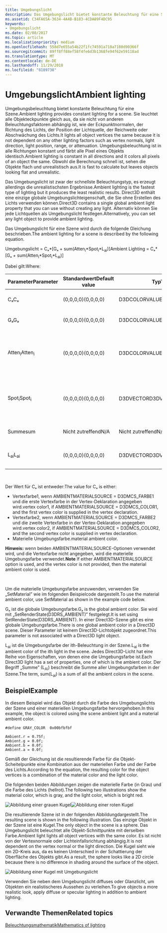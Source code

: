 ```yaml
---
title: Umgebungslicht
description: Das Umgebungslicht bietet konstante Beleuchtung für eine Szene.
ms.assetid: C34FA65A-3634-4A4B-B183-4CDA89F4DC95
keywords:
- Umgebungslicht
ms.date: 02/08/2017
ms.topic: article
ms.localizationpriority: medium
ms.openlocfilehash: 558d7e655a54b22f1fc74591a718a7180d90366f
ms.sourcegitcommit: 89ff8ff88ef58f4fe6d3b1368fe94f62e59118ad
ms.translationtype: MT
ms.contentlocale: de-DE
ms.lasthandoff: 11/29/2018
ms.locfileid: "8189738"
---
```

# <a name="ambient-lighting"></a><span data-ttu-id="a2e01-104">Umgebungslicht</span><span class="sxs-lookup"><span data-stu-id="a2e01-104">Ambient lighting</span></span>


<span data-ttu-id="a2e01-105">Umgebungsbeleuchtung bietet konstante Beleuchtung für eine Szene.</span><span class="sxs-lookup"><span data-stu-id="a2e01-105">Ambient lighting provides constant lighting for a scene.</span></span> <span data-ttu-id="a2e01-106">Sie leuchtet alle Objekteckpunkte gleich aus, da sie nicht von anderen Beleuchtungsfaktoren abhängig ist, wie der Eckpunktnormalen, der Richtung des Lichts, der Position der Lichtquelle, der Reichweite oder Abschwächung des Lichts.</span><span class="sxs-lookup"><span data-stu-id="a2e01-106">It lights all object vertices the same because it is not dependent on any other lighting factors such as vertex normals, light direction, light position, range, or attenuation.</span></span> <span data-ttu-id="a2e01-107">Umgebungsbeleuchtung ist in alle Richtungen konstant und färbt alle Pixel eines Objekts identisch.</span><span class="sxs-lookup"><span data-stu-id="a2e01-107">Ambient lighting is constant in all directions and it colors all pixels of an object the same.</span></span> <span data-ttu-id="a2e01-108">Obwohl die Berechnung schnell ist, sehen die Objekte flach und unrealistisch aus.</span><span class="sxs-lookup"><span data-stu-id="a2e01-108">It is fast to calculate but leaves objects looking flat and unrealistic.</span></span>

<span data-ttu-id="a2e01-109">Das Umgebungslicht ist zwar der schnellste Beleuchtungstyp, es erzeugt allerdings die unrealistischsten Ergebnisse.</span><span class="sxs-lookup"><span data-stu-id="a2e01-109">Ambient lighting is the fastest type of lighting but it produces the least realistic results.</span></span> <span data-ttu-id="a2e01-110">Direct3D enthält eine einzige globale Umgebungslichteigenschaft, die Sie ohne Erstellen des Lichts verwenden können.</span><span class="sxs-lookup"><span data-stu-id="a2e01-110">Direct3D contains a single global ambient light property that you can use without creating any light.</span></span> <span data-ttu-id="a2e01-111">Alternativ können Sie jede Lichtquellen als Umgebungslicht festlegen.</span><span class="sxs-lookup"><span data-stu-id="a2e01-111">Alternatively, you can set any light object to provide ambient lighting.</span></span>

<span data-ttu-id="a2e01-112">Das Umgebungslicht für eine Szene wird durch die folgende Gleichung beschrieben.</span><span class="sxs-lookup"><span data-stu-id="a2e01-112">The ambient lighting for a scene is described by the following equation.</span></span>

<span data-ttu-id="a2e01-113">Umgebungslicht = Cₐ\*\[Gₐ + sum(Atten<sub>i</sub>\*Spot<sub>i</sub>\*L<sub>ai</sub>)\]</span><span class="sxs-lookup"><span data-stu-id="a2e01-113">Ambient Lighting = Cₐ\*\[Gₐ + sum(Atten<sub>i</sub>\*Spot<sub>i</sub>\*L<sub>ai</sub>)\]</span></span>

<span data-ttu-id="a2e01-114">Dabei gilt:</span><span class="sxs-lookup"><span data-stu-id="a2e01-114">Where:</span></span>

| <span data-ttu-id="a2e01-115">Parameter</span><span class="sxs-lookup"><span data-stu-id="a2e01-115">Parameter</span></span>         | <span data-ttu-id="a2e01-116">Standardwert</span><span class="sxs-lookup"><span data-stu-id="a2e01-116">Default value</span></span> | <span data-ttu-id="a2e01-117">Typ</span><span class="sxs-lookup"><span data-stu-id="a2e01-117">Type</span></span>          | <span data-ttu-id="a2e01-118">Beschreibung</span><span class="sxs-lookup"><span data-stu-id="a2e01-118">Description</span></span>                                                                                                       |
|-------------------|---------------|---------------|-------------------------------------------------------------------------------------------------------------------|
| <span data-ttu-id="a2e01-119">Cₐ</span><span class="sxs-lookup"><span data-stu-id="a2e01-119">Cₐ</span></span>                | <span data-ttu-id="a2e01-120">(0,0,0,0)</span><span class="sxs-lookup"><span data-stu-id="a2e01-120">(0,0,0,0)</span></span>     | <span data-ttu-id="a2e01-121">D3DCOLORVALUE</span><span class="sxs-lookup"><span data-stu-id="a2e01-121">D3DCOLORVALUE</span></span> | <span data-ttu-id="a2e01-122">Materielle Umgebungsfarbe</span><span class="sxs-lookup"><span data-stu-id="a2e01-122">Material ambient color</span></span>                                                                                            |
| <span data-ttu-id="a2e01-123">Gₐ</span><span class="sxs-lookup"><span data-stu-id="a2e01-123">Gₐ</span></span>                | <span data-ttu-id="a2e01-124">(0,0,0,0)</span><span class="sxs-lookup"><span data-stu-id="a2e01-124">(0,0,0,0)</span></span>     | <span data-ttu-id="a2e01-125">D3DCOLORVALUE</span><span class="sxs-lookup"><span data-stu-id="a2e01-125">D3DCOLORVALUE</span></span> | <span data-ttu-id="a2e01-126">Globale Umgebungsfarbe</span><span class="sxs-lookup"><span data-stu-id="a2e01-126">Global ambient color</span></span>                                                                                              |
| <span data-ttu-id="a2e01-127">Atten<sub>i</sub></span><span class="sxs-lookup"><span data-stu-id="a2e01-127">Atten<sub>i</sub></span></span> | <span data-ttu-id="a2e01-128">(0,0,0,0)</span><span class="sxs-lookup"><span data-stu-id="a2e01-128">(0,0,0,0)</span></span>     | <span data-ttu-id="a2e01-129">D3DCOLORVALUE</span><span class="sxs-lookup"><span data-stu-id="a2e01-129">D3DCOLORVALUE</span></span> | <span data-ttu-id="a2e01-130">Dämpfung der ith-Beleuchtung.</span><span class="sxs-lookup"><span data-stu-id="a2e01-130">Light attenuation of the ith light.</span></span> <span data-ttu-id="a2e01-131">Unter [Dämpfungs- und Spotlight-Faktor](attenuation-and-spotlight-factor.md).</span><span class="sxs-lookup"><span data-stu-id="a2e01-131">See [Attenuation and spotlight factor](attenuation-and-spotlight-factor.md).</span></span> |
| <span data-ttu-id="a2e01-132">Spot<sub>i</sub></span><span class="sxs-lookup"><span data-stu-id="a2e01-132">Spot<sub>i</sub></span></span>  | <span data-ttu-id="a2e01-133">(0,0,0,0)</span><span class="sxs-lookup"><span data-stu-id="a2e01-133">(0,0,0,0)</span></span>     | <span data-ttu-id="a2e01-134">D3DVECTOR</span><span class="sxs-lookup"><span data-stu-id="a2e01-134">D3DVECTOR</span></span>     | <span data-ttu-id="a2e01-135">Spotlight-Faktor der ith-Beleuchtung.</span><span class="sxs-lookup"><span data-stu-id="a2e01-135">Spotlight factor of the ith light.</span></span> <span data-ttu-id="a2e01-136">Unter [Dämpfungs- und Spotlight-Faktor](attenuation-and-spotlight-factor.md).</span><span class="sxs-lookup"><span data-stu-id="a2e01-136">See [Attenuation and spotlight factor](attenuation-and-spotlight-factor.md).</span></span>  |
| <span data-ttu-id="a2e01-137">Summe</span><span class="sxs-lookup"><span data-stu-id="a2e01-137">sum</span></span>               | <span data-ttu-id="a2e01-138">Nicht zutreffend</span><span class="sxs-lookup"><span data-stu-id="a2e01-138">N/A</span></span>           | <span data-ttu-id="a2e01-139">Nicht zutreffend</span><span class="sxs-lookup"><span data-stu-id="a2e01-139">N/A</span></span>           | <span data-ttu-id="a2e01-140">Summe des Umgebungslichts</span><span class="sxs-lookup"><span data-stu-id="a2e01-140">Sum of the ambient light</span></span>                                                                                          |
| <span data-ttu-id="a2e01-141">L<sub>ai</sub></span><span class="sxs-lookup"><span data-stu-id="a2e01-141">L<sub>ai</sub></span></span>    | <span data-ttu-id="a2e01-142">(0,0,0,0)</span><span class="sxs-lookup"><span data-stu-id="a2e01-142">(0,0,0,0)</span></span>     | <span data-ttu-id="a2e01-143">D3DVECTOR</span><span class="sxs-lookup"><span data-stu-id="a2e01-143">D3DVECTOR</span></span>     | <span data-ttu-id="a2e01-144">Helle Umgebungsfarbe der ith-Beleuchtung</span><span class="sxs-lookup"><span data-stu-id="a2e01-144">Light ambient color of the ith light</span></span>                                                                              |

 

<span data-ttu-id="a2e01-145">Der Wert für Cₐ ist entweder:</span><span class="sxs-lookup"><span data-stu-id="a2e01-145">The value for Cₐ is either:</span></span>

-   <span data-ttu-id="a2e01-146">Vertexfarbe1, wenn AMBIENTMATERIALSOURCE = D3DMCS\_FARBE1 und die erste Vertexfarbe in der Vertex-Deklaration angegeben wird.</span><span class="sxs-lookup"><span data-stu-id="a2e01-146">vertex color1, if AMBIENTMATERIALSOURCE = D3DMCS\_COLOR1, and the first vertex color is supplied in the vertex declaration.</span></span>
-   <span data-ttu-id="a2e01-147">Vertexfarbe2, wenn AMBIENTMATERIALSOURCE = D3DMCS\_FARBE2 und die zweite Vertexfarbe in der Vertex-Deklaration angegeben wird.</span><span class="sxs-lookup"><span data-stu-id="a2e01-147">vertex color2, if AMBIENTMATERIALSOURCE = D3DMCS\_COLOR2, and the second vertex color is supplied in vertex declaration.</span></span>
-   <span data-ttu-id="a2e01-148">Materielle Umgebungsfarbe.</span><span class="sxs-lookup"><span data-stu-id="a2e01-148">material ambient color.</span></span>

<span data-ttu-id="a2e01-149">**Hinweis:**  wenn beiden AMBIENTMATERIALSOURCE-Optionen verwendet wird, und die Vertexfarbe nicht angegeben, wird die materielle Umgebungsfarbe verwendet.</span><span class="sxs-lookup"><span data-stu-id="a2e01-149">**Note** If either AMBIENTMATERIALSOURCE option is used, and the vertex color is not provided, then the material ambient color is used.</span></span>

 

<span data-ttu-id="a2e01-150">Um die materielle Umgebungsfarbe anzuwenden, verwenden Sie „SetMaterial” wie im folgenden Beispielcode dargestellt.</span><span class="sxs-lookup"><span data-stu-id="a2e01-150">To use the material ambient color, use SetMaterial as shown in the example code below.</span></span>

<span data-ttu-id="a2e01-151">Gₐ ist die globale Umgebungsfarbe.</span><span class="sxs-lookup"><span data-stu-id="a2e01-151">Gₐ is the global ambient color.</span></span> <span data-ttu-id="a2e01-152">Sie wird mit „SetRenderState(D3DRS\_AMBIENT)” festgelegt.</span><span class="sxs-lookup"><span data-stu-id="a2e01-152">It is set using SetRenderState(D3DRS\_AMBIENT).</span></span> <span data-ttu-id="a2e01-153">In einer Direct3D-Szene gibt es eine globale Umgebungsfarbe.</span><span class="sxs-lookup"><span data-stu-id="a2e01-153">There is one global ambient color in a Direct3D scene.</span></span> <span data-ttu-id="a2e01-154">Dieser Parameter ist keinem Direct3D-Lichtobjekt zugeordnet.</span><span class="sxs-lookup"><span data-stu-id="a2e01-154">This parameter is not associated with a Direct3D light object.</span></span>

<span data-ttu-id="a2e01-155">L<sub>ai</sub> ist die Umgebungsfarbe der ith-Beleuchtung in der Szene.</span><span class="sxs-lookup"><span data-stu-id="a2e01-155">L<sub>ai</sub> is the ambient color of the ith light in the scene.</span></span> <span data-ttu-id="a2e01-156">Jedes Direct3D-Licht hat eine Reihe von Eigenschaften, von denen eine die Umgebungsfarbe ist.</span><span class="sxs-lookup"><span data-stu-id="a2e01-156">Each Direct3D light has a set of properties, one of which is the ambient color.</span></span> <span data-ttu-id="a2e01-157">Der Begriff „Summe” (L<sub>Ai</sub>) beschreibt die Summe aller Umgebungsfarben in der Szene.</span><span class="sxs-lookup"><span data-stu-id="a2e01-157">The term, sum(L<sub>ai</sub>) is a sum of all the ambient colors in the scene.</span></span>

## <a name="span-idexamplespanspan-idexamplespanspan-idexamplespanexample"></a><span data-ttu-id="a2e01-158"><span id="Example"></span><span id="example"></span><span id="EXAMPLE"></span>Beispiel</span><span class="sxs-lookup"><span data-stu-id="a2e01-158"><span id="Example"></span><span id="example"></span><span id="EXAMPLE"></span>Example</span></span>


<span data-ttu-id="a2e01-159">In diesem Beispiel wird das Objekt durch die Farbe des Umgebungslichts der Szene und einer materiellen Umgebungsfarbe hervorgehoben.</span><span class="sxs-lookup"><span data-stu-id="a2e01-159">In this example, the object is colored using the scene ambient light and a material ambient color.</span></span>

```
#define GRAY_COLOR  0x00bfbfbf

Ambient.r = 0.75f;
Ambient.g = 0.0f;
Ambient.b = 0.0f;
Ambient.a = 0.0f;
```

<span data-ttu-id="a2e01-160">Gemäß der Gleichung ist die resultierende Farbe für die Objekt-Scheitelpunkte eine Kombination aus der materiellen Farbe und der Farbe des Lichts.</span><span class="sxs-lookup"><span data-stu-id="a2e01-160">According to the equation, the resulting color for the object vertices is a combination of the material color and the light color.</span></span>

<span data-ttu-id="a2e01-161">Die folgenden beiden Abbildungen zeigen die materielle Farbe (in Grau) und die Farbe des Lichts (hellrot).</span><span class="sxs-lookup"><span data-stu-id="a2e01-161">The following two illustrations show the material color, which is gray, and the light color, which is bright red.</span></span>

![Abbildung einer grauen Kugel](images/amb1.jpg)![Abbildung einer roten Kugel](images/lightred.jpg)

<span data-ttu-id="a2e01-164">Die resultierende Szene ist in der folgenden Abbildungdargestellt.</span><span class="sxs-lookup"><span data-stu-id="a2e01-164">The resulting scene is shown in the following illustration.</span></span> <span data-ttu-id="a2e01-165">Das einzige Objekt in der Szene ist eine Kugel.</span><span class="sxs-lookup"><span data-stu-id="a2e01-165">The only object in the scene is a sphere.</span></span> <span data-ttu-id="a2e01-166">Das Umgebungslicht beleuchtet alle Objekt-Schnittpunkte mit derselben Farbe.</span><span class="sxs-lookup"><span data-stu-id="a2e01-166">Ambient light lights all object vertices with the same color.</span></span> <span data-ttu-id="a2e01-167">Es ist nicht von der Vertexnormale oder Lichteinfallsrichtung abhängig.</span><span class="sxs-lookup"><span data-stu-id="a2e01-167">It is not dependent on the vertex normal or the light direction.</span></span> <span data-ttu-id="a2e01-168">Die Kugel sieht wie ein 2D-Kreis aus, da es keinen Unterschied in der Schattierung der Oberfläche des Objekts gibt.</span><span class="sxs-lookup"><span data-stu-id="a2e01-168">As a result, the sphere looks like a 2D circle because there is no difference in shading around the surface of the object.</span></span>

![Abbildung einer Kugel mit Umgebungslicht](images/lighta.jpg)

<span data-ttu-id="a2e01-170">Verwenden Sie neben dem Umgebungslicht diffuses oder Glanzlicht, um Objekten ein realistischeres Aussehen zu verleihen.</span><span class="sxs-lookup"><span data-stu-id="a2e01-170">To give objects a more realistic look, apply diffuse or specular lighting in addition to ambient lighting.</span></span>

## <a name="span-idrelated-topicsspanrelated-topics"></a><span data-ttu-id="a2e01-171"><span id="related-topics"></span>Verwandte Themen</span><span class="sxs-lookup"><span data-stu-id="a2e01-171"><span id="related-topics"></span>Related topics</span></span>


[<span data-ttu-id="a2e01-172">Beleuchtungsmathematik</span><span class="sxs-lookup"><span data-stu-id="a2e01-172">Mathematics of lighting</span></span>](mathematics-of-lighting.md)

 

 




